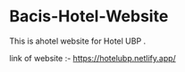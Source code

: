 # Bacis-Hotel-Website
This is ahotel website for Hotel UBP .

link of website :- https://hotelubp.netlify.app/
